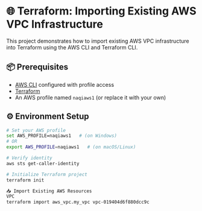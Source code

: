 
# 🌐 Terraform: Importing Existing AWS VPC Infrastructure

This project demonstrates how to import existing AWS VPC infrastructure into Terraform using the AWS CLI and Terraform CLI.

## 📦 Prerequisites

- [AWS CLI](https://docs.aws.amazon.com/cli/latest/userguide/install-cliv2.html) configured with profile access
- [Terraform](https://www.terraform.io/downloads)
- An AWS profile named `naqiaws1` (or replace it with your own)

## ⚙️ Environment Setup

```bash
# Set your AWS profile
set AWS_PROFILE=naqiaws1   # (on Windows)
# OR
export AWS_PROFILE=naqiaws1   # (on macOS/Linux)

# Verify identity
aws sts get-caller-identity

# Initialize Terraform project
terraform init

📥 Import Existing AWS Resources
VPC
terraform import aws_vpc.my_vpc vpc-019404d6f880dcc9c


